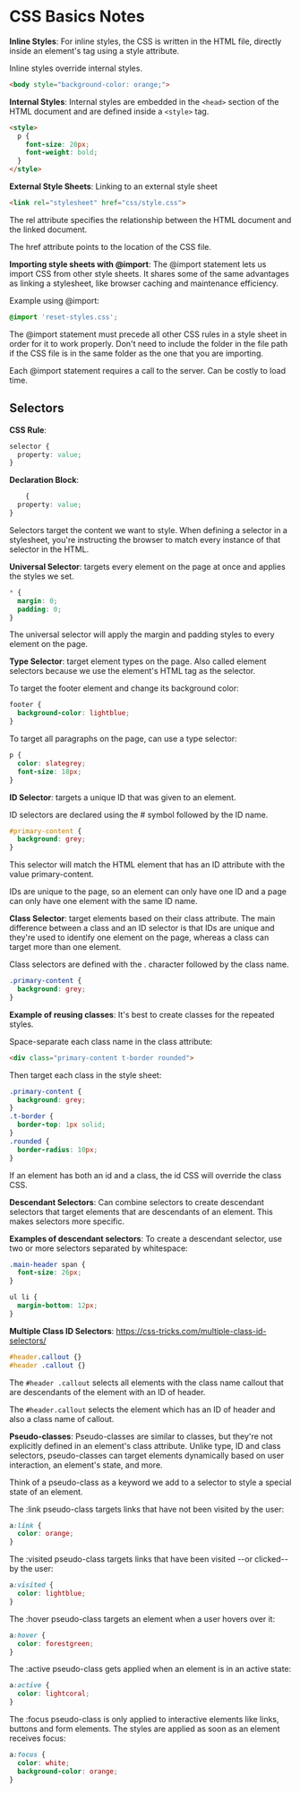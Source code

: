 # CSS Basics Notes

**Inline Styles**: For inline styles, the CSS is written in the HTML file, directly inside an element's tag using a style attribute.

Inline styles override internal styles.

```html
<body style="background-color: orange;">
```

**Internal Styles**: Internal styles are embedded in the ```<head>``` section of the HTML document and are defined inside a ```<style>``` tag.

```html
<style>
  p {
    font-size: 20px;
    font-weight: bold;
  }
</style>
```

**External Style Sheets**: Linking to an external style sheet
```html
<link rel="stylesheet" href="css/style.css">
```
The rel attribute specifies the relationship between the HTML document and the linked document.

The href attribute points to the location of the CSS file.

**Importing style sheets with @import**: The @import statement lets us import CSS from other style sheets. It shares some of the same advantages as linking a stylesheet, like browser caching and maintenance efficiency.

Example using @import:
```css
@import 'reset-styles.css';
```

The @import statement must precede all other CSS rules in a style sheet in order for it to work properly. Don't need to include the folder in the file path if the CSS file is in the same folder as the one that you are importing.

Each @import statement requires a call to the server. Can be costly to load time.

## Selectors

**CSS Rule**:
```CSS
selector {
  property: value;
}
```

**Declaration Block**:
```CSS
    {
  property: value;
}
```

Selectors target the content we want to style. When defining a selector in a stylesheet, you're instructing the browser to match every instance of that selector in the HTML.

**Universal Selector**: targets every element on the page at once and applies the styles we set.

```CSS
* {
  margin: 0;
  padding: 0;
}
```
The universal selector will apply the margin and padding styles to every element on the page.

**Type Selector**: target element types on the page. Also called element selectors because we use the element's HTML tag as the selector.

To target the footer element and change its background color:

```CSS
footer {
  background-color: lightblue;
}
```

To target all paragraphs on the page, can use a type selector:

```CSS
p {
  color: slategrey;
  font-size: 18px;
}
```

**ID Selector**: targets a unique ID that was given to an element.

ID selectors are declared using the # symbol followed by the ID name.

```CSS
#primary-content {
  background: grey;
}
```

This selector will match the HTML element that has an ID attribute with the value primary-content.

IDs are unique to the page, so an element can only have one ID and a page can only have one element with the same ID name.

**Class Selector**: target elements based on their class attribute. The main difference between a class and an ID selector is that IDs are unique and they're used to identify one element on the page, whereas a class can target more than one element.

Class selectors are defined with the . character followed by the class name.

```CSS
.primary-content {
  background: grey;
}
```

**Example of reusing classes**: It's best to create classes for the repeated styles.

Space-separate each class name in the class attribute:
```HTML
<div class="primary-content t-border rounded">
```

Then target each class in the style sheet:
```CSS
.primary-content {
  background: grey;
}
.t-border {
  border-top: 1px solid;
}
.rounded {
  border-radius: 10px;
}
```

If an element has both an id and a class, the id CSS will override the class CSS.

**Descendant Selectors**: Can combine selectors to create descendant selectors that target elements that are descendants of an element. This makes selectors more specific.

**Examples of descendant selectors**: To create a descendant selector, use two or more selectors separated by whitespace:

```CSS
.main-header span {
  font-size: 26px;
}

ul li {
  margin-bottom: 12px;
}
```

**Multiple Class ID Selectors**:
https://css-tricks.com/multiple-class-id-selectors/

```CSS
#header.callout {}
#header .callout {}
```

The ```#header .callout``` selects all elements with the class name callout that are descendants of the element with an ID of header.

The ```#header.callout``` selects the element which has an ID of header and also a class name of callout.

**Pseudo-classes**: Pseudo-classes are similar to classes, but they're not explicitly defined in an element's class attribute. Unlike type, ID and class selectors, pseudo-classes can target elements dynamically based on user interaction, an element's state, and more.

Think of a pseudo-class as a keyword we add to a selector to style a special state of an element.

The :link pseudo-class targets links that have not been visited by the user:
```CSS
a:link {
  color: orange;
}
```

The :visited pseudo-class targets links that have been visited --or clicked-- by the user:
```CSS
a:visited {
  color: lightblue;
}
```

The :hover pseudo-class targets an element when a user hovers over it:
```CSS
a:hover {
  color: forestgreen;
}
```

The :active pseudo-class gets applied when an element is in an active state:
```CSS
a:active {
  color: lightcoral;
}
```

The :focus pseudo-class is only applied to interactive elements like links, buttons and form elements. The styles are applied as soon as an element receives focus:
```CSS
a:focus {
  color: white;
  background-color: orange;
}
```

